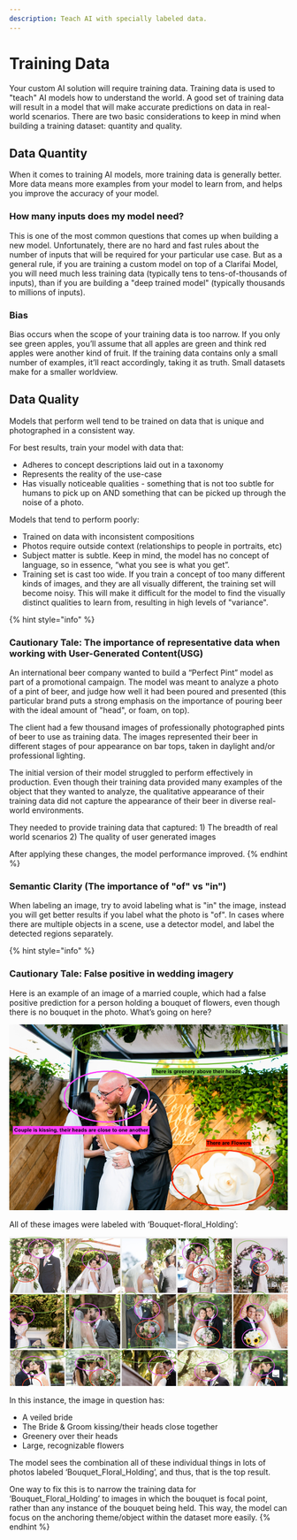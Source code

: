 ```yaml
---
description: Teach AI with specially labeled data.
---
```


# Training Data

Your custom AI solution will require training data. Training data is used to "teach" AI models how to understand the world. A good set of training data will result in a model that will make accurate predictions on data in real-world scenarios. There are two basic considerations to keep in mind when building a training dataset: quantity and quality.

## Data Quantity

When it comes to training AI models, more training data is generally better. More data means more examples from your model to learn from, and helps you improve the accuracy of your model.

### How many inputs does my model need?

This is one of the most common questions that comes up when building a new model. Unfortunately, there are no hard and fast rules about the number of inputs that will be required for your particular use case. But as a general rule, if you are training a custom model on top of a Clarifai Model, you will need much less training data \(typically tens to tens-of-thousands of inputs\), than if you are building a "deep trained model" \(typically thousands to millions of inputs\).

### Bias

Bias occurs when the scope of your training data is too narrow. If you only see green apples, you’ll assume that all apples are green and think red apples were another kind of fruit. If the training data contains only a small number of examples, it’ll react accordingly, taking it as truth. Small datasets make for a smaller worldview.

## Data Quality

Models that perform well tend to be trained on data that is unique and photographed in a consistent way.

For best results, train your model with data that:

* Adheres to concept descriptions laid out in a taxonomy
* Represents the reality of the use-case
* Has visually noticeable qualities - something that is not too subtle for humans to pick up on AND something that can be picked up through the noise of a photo.

Models that tend to perform poorly:

* Trained on data with inconsistent compositions
* Photos require outside context \(relationships to people in portraits, etc\)
* Subject matter is subtle. Keep in mind, the model has no concept of language, so in essence, “what you see is what you get”.
* Training set is cast too wide. If you train a concept of too many different kinds of images, and they are all visually different, the training set will become noisy. This will make it difficult for the model to find the visually distinct qualities to learn from, resulting in high levels of "variance".

{% hint style="info" %}
### Cautionary Tale: The importance of representative data when working with User-Generated Content\(USG\)

An international beer company wanted to build a “Perfect Pint” model as part of a promotional campaign. The model was meant to analyze a photo of a pint of beer, and judge how well it had been poured and presented \(this particular brand puts a strong emphasis on the importance of pouring beer with the ideal amount of "head", or foam, on top\).

The client had a few thousand images of professionally photographed pints of beer to use as training data. The images represented their beer in different stages of pour appearance on bar tops, taken in daylight and/or professional lighting.

The initial version of their model struggled to perform effectively in production. Even though their training data provided many examples of the object that they wanted to analyze, the qualitative appearance of their training data did not capture the appearance of their beer in diverse real-world environments.

They needed to provide training data that captured: 1\) The breadth of real world scenarios 2\) The quality of user generated images

After applying these changes, the model performance improved.
{% endhint %}

### Semantic Clarity \(The importance of "of" vs "in"\)

When labeling an image, try to avoid labeling what is "in" the image, instead you will get better results if you label what the photo is "of". In cases where there are multiple objects in a scene, use a detector model, and label the detected regions separately.

{% hint style="info" %}
### Cautionary Tale: False positive in wedding imagery

Here is an example of an image of a married couple, which had a false positive prediction for a person holding a bouquet of flowers, even though there is no bouquet in the photo. What’s going on here?

![](../../.gitbook/assets/false_positive%20%281%29.png)

All of these images were labeled with ‘Bouquet-floral\_Holding’:

![](../../.gitbook/assets/bouquet.png)

In this instance, the image in question has:

* A veiled bride
* The Bride & Groom kissing/their heads close together
* Greenery over their heads
* Large, recognizable flowers

The model sees the combination all of these individual things in lots of photos labeled ‘Bouquet\_Floral\_Holding’, and thus, that is the top result.

One way to fix this is to narrow the training data for ‘Bouquet\_Floral\_Holding’ to images in which the bouquet is focal point, rather than any instance of the bouquet being held. This way, the model can focus on the anchoring theme/object within the dataset more easily.
{% endhint %}


